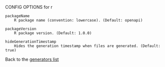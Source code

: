 CONFIG OPTIONS for r

    packageName
        R package name (convention: lowercase). (Default: openapi)

    packageVersion
        R package version. (Default: 1.0.0)

    hideGenerationTimestamp
        Hides the generation timestamp when files are generated. (Default: true)

Back to the [generators list](README.md)
